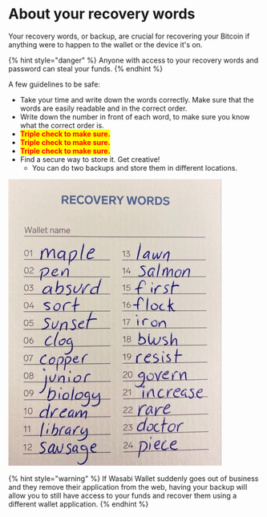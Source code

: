 # About your recovery words

Your recovery words, or backup, are crucial for recovering your Bitcoin if anything were to happen to the wallet or the device it's on.&#x20;

{% hint style="danger" %}
Anyone with access to your recovery words and password can steal your funds.&#x20;
{% endhint %}

A few guidelines to be safe:

* Take your time and write down the words correctly. Make sure that the words are easily readable and in the correct order.
* Write down the number in front of each word, to make sure you know what the correct order is.
* <mark style="color:red;">**Triple check to make sure.**</mark>
* <mark style="color:red;">**Triple check to make sure.**</mark>
* <mark style="color:red;">**Triple check to make sure.**</mark>
* Find a secure way to store it. Get creative!
  * You can do two backups and store them in different locations.

![Example of a 24-word backup seed phrase](../../.gitbook/assets/backupseed.jpg)

{% hint style="warning" %}
If Wasabi Wallet suddenly goes out of business and they remove their application from the web, having your backup will allow you to still have access to your funds and recover them using a different wallet application.
{% endhint %}
